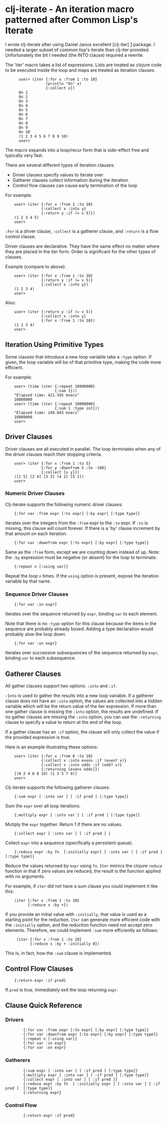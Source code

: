 # clj-iterate - An iteration macro patterned after Common Lisp's Iterate

I wrote clj-iterate after using Daniel Janus excellent [clj-iter] [1]
package. I needed a larger subset of common lisp's iterate than
clj-iter provided. Unfortunately the bit I needed (the INTO clause)
required a rewrite.

The 'iter' macro takes a list of expressions. Lists are treated as
clojure code to be executed inside the loop and maps are treated as
iteration clauses.

          user> (iter {:for x :from 1 :to 10}
                      (println "On" x)
                      {:collect x})
          On 1
          On 2
          On 3
          On 4
          On 5
          On 6
          On 7
          On 8
          On 9
          On 10
          (1 2 3 4 5 6 7 8 9 10)
          user> 

The macro expands into a loop/recur form that is side-effect free and
typically very fast.

There are several different types of iteration clauses:

* Driver clauses specify values to iterate over
* Gatherer clauses collect information during the iteration
* Control flow clauses can cause early termination of the loop

For example:

        user> (iter {:for x :from 1 :to 10}
                    {:collect x :into y}
                    {:return y :if (= x 5)})
        (1 2 3 4 5)
        user> 

`:For` is a driver clause, `:collect` is a gatherer clause, and
`:return` is a flow control clause.

Driver clauses are declarative. They have the same effect no matter
where they are placed in the iter form. Order is significant for the
other types of clauses. 

Example (compare to above):

        user> (iter {:for x :from 1 :to 10}
                    {:return y :if (= x 5)}
                    {:collect x :into y})
        (1 2 3 4)
        user> 
        
Also:

        user> (iter {:return y :if (= x 5)}
                    {:collect x :into y}
                    {:for x :from 1 :to 10})
        (1 2 3 4)
        user> 
        
## Iteration Using Primitive Types

Some clauses that introduce a new loop variable take a `:type`
option. If given, the loop variable will be of that primitive type,
making the code more efficient.

For example:

        user> (time (iter {:repeat 10000000}
                          {:sum 1}))
        "Elapsed time: 421.595 msecs"
        10000000
        user> (time (iter {:repeat 10000000}
                          {:sum 1 :type int}))
        "Elapsed time: 249.043 msecs"
        10000000
        user> 

## Driver Clauses

Driver clauses are all executed in parallel. The loop terminates when
any of the driver clauses reach their stopping criteria.

        user> (iter {:for x :from 1 :to 5}
                    {:for y :downfrom 5 :to -100}
                    {:collect [x y]})
        ([1 5] [2 4] [3 3] [4 2] [5 1])
        user> 


### Numeric Driver Clauses

Clj-iterate supports the following numeric driver clauses:

        {:for var :from expr [:to expr] [:by expr] [:type type]} 

Iterates over the integers from the `:from` expr to the `:to` expr. If
`:to` is missing, this clause will count forever.  If there is a 'by'
clause increment by that amount on each iteration.

        {:for var :downfrom expr [:to expr] [:by expr] [:type type]}

Same as the `:from` form, except we are counting down instead of
up. Note: the `:by` expression must be negative (or absent) for the
loop to terminate.

        {:repeat n [:using var]}

Repeat the loop `n` times. If the `using` option is present, expose
the iteration variable by that name.

### Sequence Driver Clauses

        {:for var :in expr}

Iterates over the sequence returned by `expr`, binding `var` to each
element. 

Note that there is no `:type` option for this clause because the items
in the sequence are probably already boxed. Adding a type declaration
would probably slow the loop down.

        {:for var :on expr}

Iterates over successive subsequences of the sequence returned by
`expr`, binding `var` to each subsequence.

## Gatherer Clauses

All gather clauses support two options: `:into` and `:if`.

`:Into` is used to gather the results into a new loop variable. If a
gatherer clause does not have an `:into` option, the values are
collected into a hidden variable which will be the return value of the
iter expression. If more than one gather clause is missing the `:into`
option, the results are undefined. If no gather clauses are missing
the `:into` option, you can use the `:returning` clause to specify a value
to return at the end of the loop.

If a gather clause has an `:if` option, the clause will only collect the
value if the provided expression is true.

Here is an example illustrating these options:

        user> (iter {:for x :from 0 :to 10}
                    {:collect x :into evens :if (even? x)}
                    {:collect x :into odds :if (odd? x)}
                    {:returning [evens odds]})
        [(0 2 4 6 8 10) (1 3 5 7 9)]
        user> 

Clj-iterate supports the following gatherer clauses:

        {:sum expr [ :into var ] [ :if pred ] [:type type]}

Sum the `expr` over all loop iterations.

        {:multiply expr [ :into var ] [ :if pred ] [:type type]}

Mutiply the `expr` together. Return 1 if there are no values.

        {:collect expr [ :into var ] [ :if pred ] }

Collect `expr` into a sequence (specifically a persistent queue).

        {:reduce expr :by fn  [:initially expr] [ :into var ] [ :if pred ] [:type type]}

Reduce the values returned by `expr` using `fn`. `Iter` mimics the
clojure `reduce` function in that if zero values are reduced, the
result is the function applied with no arguments.

For example, if `iter` did not have a sum clause you could implement
it like this:

        (iter {:for x :from 1 :to 10} 
              {:reduce x :by +})

If you provide an initial value with `:initially`, that value is used
as a starting point for the reduction. `Iter` can generate more
efficient code with the `:initially` option, and the reduction
function need not accept zero elements. Therefore, we could implement
`:sum` more efficiently as follows:

         (iter {:for x :from 1 :to 10} 
               {:reduce x :by + :initially 0})

This is, in fact, how the `:sum` clause is implemented.

## Control Flow Clauses

        {:return expr :if pred}

If `pred` is true, immediately exit the loop returning `expr`.

## Clause Quick Reference

### Drivers 

            {:for var :from expr [:to expr] [:by expr] [:type type]} 
            {:for var :downfrom expr [:to expr] [:by expr] [:type type]}
            {:repeat n [:using var]}        
            {:for var :in expr}
            {:for var :on expr}

### Gatherers

            {:sum expr [ :into var ] [ :if pred ] [:type type]}
            {:multiply expr [ :into var ] [ :if pred ] [:type type]}
            {:collect expr [ :into var ] [ :if pred ]}
            {:reduce expr :by fn  [ :initially expr ] [ :into var ] [ :if pred ]  [:type type]}
            {:returning expr}

### Control Flow

            {:return expr :if pred}

[1]: http://github.com/nathell/clj-iter
